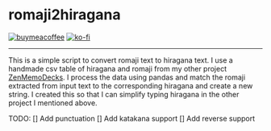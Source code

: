 # romaji2hiragana

[![buymeacoffee](<https://img.buymeacoffee.com/button-api/?text=Buy me a book&emoji=📖&slug=quantumcorn&button_colour=bf1d55&font_colour=ffffff&font_family=Comic&outline_colour=ffffff&coffee_colour=FFDD00>)](https://www.buymeacoffee.com/quantumcorn)
[![ko-fi](https://ko-fi.com/img/githubbutton_sm.svg)](https://ko-fi.com/R5R7O37GT)
___

This is a simple script to convert romaji text to hiragana text. I use a handmade csv table of hiragana and romaji from my other project [ZenMemoDecks](https://github.com/quantum-corn/ZenMemoDecks). I process the data using pandas and match the romaji extracted from input text to the corresponding hiragana and create a new string. I created this so that I can simplify typing hiragana in the other project I mentioned above.

TODO:
[] Add punctuation
[] Add katakana support
[] Add reverse support